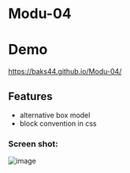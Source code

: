 # Modu-04
# Demo

https://baks44.github.io/Modu-04/

## Features
- alternative box model
- block convention in css 

### Screen shot:
![image](https://github.com/Baks44/Modu-04/assets/140062621/b803a1f6-b27a-43e5-b79c-c2999eaa85f1)
